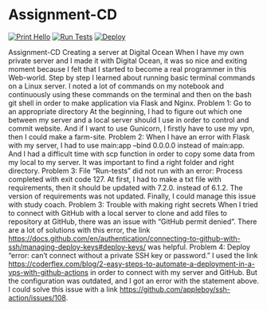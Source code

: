 # Assignment-CD
[![Print Hello](https://github.com/Moniquecho/Assignment-CD/actions/workflows/hello.yml/badge.svg)](https://github.com/Moniquecho/Assignment-CD/actions/workflows/hello.yml)
[![Run Tests](https://github.com/Moniquecho/Assignment-CD/actions/workflows/run_tests.yml/badge.svg)](https://github.com/Moniquecho/Assignment-CD/actions/workflows/run_tests.yml)
[![Deploy](https://github.com/Moniquecho/Assignment-CD/actions/workflows/deploy.yml/badge.svg)](https://github.com/Moniquecho/Assignment-CD/actions/workflows/deploy.yml)

Assignment-CD
Creating a server at Digital Ocean 
When I have my own private server and I made it with Digital Ocean, it was so nice and exiting moment because I felt that I started to become a real programmer in this Web-world. Step by step I learned about running basic terminal commands on a Linux server. I noted a lot of commands on my notebook and continuously using these commands on the terminal and then on the bash git shell in order to make application via Flask and Nginx. 
Problem 1: Go to an appropriate directory
At the beginning, I had to figure out which one between my server and a local server should I use in order to control and commit website. And if I want to use Gunicorn, I firstly have to use my vpn, then I could make a farm-site. 
Problem 2: When I have an error with Flask with my server, I had to use main:app –bind 0.0.0.0 instead of main:app. And I had a difficult time with scp function in order to copy some data from my local to my server. It was important to find a right folder and right directory. 
Problem 3: File “Run-tests” did not run with an error: Process completed with exit code 127.
At first, I had to make a txt file with requirements, then it should be updated with 7.2.0. instead of 6.1.2. The version of requirements was not updated. Finally, I could manage this issue with study coach.
Problem 3: Trouble with making right secrets
When I tried to connect with GitHub with a local server to clone and add files to repository at GitHub, there was an issue with “GitHub permit denied”. There are a lot of solutions with this error, the link https://docs.github.com/en/authentication/connecting-to-github-with-ssh/managing-deploy-keys#deploy-keys/ was helpful. 
Problem 4: Deploy “error: can’t connect without a private SSH key or password.”
I used the link https://coderflex.com/blog/2-easy-steps-to-automate-a-deployment-in-a-vps-with-github-actions in order to connect with my server and GitHub. But the configuration was outdated, and I got an error with the statement above. I could solve this issue with a link https://github.com/appleboy/ssh-action/issues/108. 
